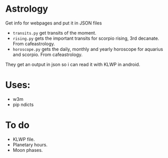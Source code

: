 # Astrology
Get info for webpages and put it in JSON files

* `transits.py` get transits of the moment.
* `rising.py` gets the important transits for scorpio rising, 3rd decanate. From cafeastrology.
* `horoscope.py` gets the daily, monthly and yearly horoscope for aquarius and scorpio. From cafeastrology.

They get an output in json so i can read it with KLWP in android.

#  Uses:
- w3m
- pip ndicts

# To do
- KLWP file.
- Planetary hours.
- Moon phases.
